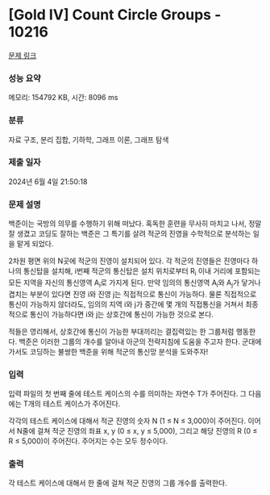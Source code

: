 # [Gold IV] Count Circle Groups - 10216 

[문제 링크](https://www.acmicpc.net/problem/10216) 

### 성능 요약

메모리: 154792 KB, 시간: 8096 ms

### 분류

자료 구조, 분리 집합, 기하학, 그래프 이론, 그래프 탐색

### 제출 일자

2024년 6월 4일 21:50:18

### 문제 설명

<p>백준이는 국방의 의무를 수행하기 위해 떠났다. 혹독한 훈련을 무사히 마치고 나서, 정말 잘 생겼고 코딩도 잘하는 백준은 그 특기를 살려 적군의 진영을 수학적으로 분석하는 일을 맡게 되었다.</p>

<p>2차원 평면 위의 N곳에 적군의 진영이 설치되어 있다. 각 적군의 진영들은 진영마다 하나의 통신탑을 설치해, i번째 적군의 통신탑은 설치 위치로부터 R<sub>i</sub> 이내 거리에 포함되는 모든 지역을 자신의 통신영역 A<sub>i</sub>로 가지게 된다. 만약 임의의 통신영역 A<sub>i</sub>와 A<sub>j</sub>가 닿거나 겹치는 부분이 있다면 진영 i와 진영 j는 직접적으로 통신이 가능하다. 물론 직접적으로 통신이 가능하지 않더라도, 임의의 지역 i와 j가 중간에 몇 개의 직접통신을 거쳐서 최종적으로 통신이 가능하다면 i와 j는 상호간에 통신이 가능한 것으로 본다.</p>

<p>적들은 영리해서, 상호간에 통신이 가능한 부대끼리는 결집력있는 한 그룹처럼 행동한다. 백준은 이러한 그룹의 개수를 알아내 아군의 전략지침에 도움을 주고자 한다. 군대에 가서도 코딩하는 불쌍한 백준을 위해 적군의 통신망 분석을 도와주자!</p>

### 입력 

 <p>입력 파일의 첫 번째 줄에 테스트 케이스의 수를 의미하는 자연수 T가 주어진다. 그 다음에는 T개의 테스트 케이스가 주어진다.</p>

<p>각각의 테스트 케이스에 대해서 적군 진영의 숫자 N (1 ≤ N ≤ 3,000)이 주어진다. 이어서 N줄에 걸쳐 적군 진영의 좌표 x, y (0 ≤ x, y ≤ 5,000), 그리고 해당 진영의 R (0 ≤ R ≤ 5,000)이 주어진다. 주어지는 수는 모두 정수이다.</p>

### 출력 

 <p>각 테스트 케이스에 대해서 한 줄에 걸쳐 적군 진영의 그룹 개수를 출력한다.</p>


